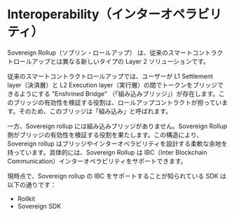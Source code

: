 # Interoperability（インターオペラビリティ）

Sovereign Rollup（ソブリン・ロールアップ） は、従来のスマートコントラクトロールアップとは異なる新しいタイプの Layer 2 ソリューションです。

従来のスマートコントラクトロールアップでは、ユーザーが L1 Settlement layer（決済層）と L2 Execution layer（実行層）の間でトークンをブリッジできるようにする "Enshrined Bridge" （「組み込みブリッジ」）が存在します。このブリッジの有効性を検証する役割は、ロールアップコントラクトが担っています。そのため、このブリッジは「組み込み」と呼ばれます。

一方、Sovereign rollup には組み込みブリッジがありません。Sovereign Rollup 側がブリッジの有効性を検証する役割を果たします。この構造により、Sovereign rollup はブリッジやインターオペラビリティを設計する柔軟な余地を持っています。具体的には、Sovereign Rollup は IBC（Inter Blockchain Communication）インターオペラビリティをサポートできます。

現時点で、Sovereign rollup の IBC をサポートすることが知られている SDK は以下の通りです：

- Rollkit
- Sovereign SDK
